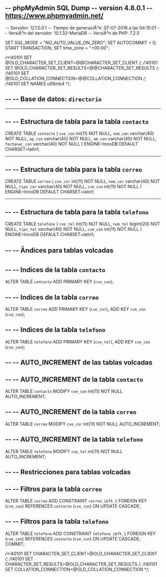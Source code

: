 -- phpMyAdmin SQL Dump
-- version 4.8.0.1
-- https://www.phpmyadmin.net/
--
-- Servidor: 127.0.0.1
-- Tiempo de generaciÃ³n: 07-07-2018 a las 04:15:01
-- VersiÃ³n del servidor: 10.1.32-MariaDB
-- VersiÃ³n de PHP: 7.2.5

SET SQL_MODE = "NO_AUTO_VALUE_ON_ZERO";
SET AUTOCOMMIT = 0;
START TRANSACTION;
SET time_zone = "+00:00";


/*!40101 SET @OLD_CHARACTER_SET_CLIENT=@@CHARACTER_SET_CLIENT */;
/*!40101 SET @OLD_CHARACTER_SET_RESULTS=@@CHARACTER_SET_RESULTS */;
/*!40101 SET @OLD_COLLATION_CONNECTION=@@COLLATION_CONNECTION */;
/*!40101 SET NAMES utf8mb4 */;

--
-- Base de datos: `directorio`
--

-- --------------------------------------------------------

--
-- Estructura de tabla para la tabla `contacto`
--

CREATE TABLE `contacto` (
  `cve_con` int(11) NOT NULL,
  `nom_con` varchar(40) NOT NULL,
  `ap_con` varchar(40) NOT NULL,
  `am_con` varchar(40) NOT NULL,
  `fechanac_con` varchar(40) NOT NULL
) ENGINE=InnoDB DEFAULT CHARSET=latin1;

-- --------------------------------------------------------

--
-- Estructura de tabla para la tabla `correo`
--

CREATE TABLE `correo` (
  `cve_cor` int(11) NOT NULL,
  `nom_cor` varchar(40) NOT NULL,
  `tipo_cor` varchar(40) NOT NULL,
  `cve_con` int(11) NOT NULL
) ENGINE=InnoDB DEFAULT CHARSET=latin1;

-- --------------------------------------------------------

--
-- Estructura de tabla para la tabla `telefono`
--

CREATE TABLE `telefono` (
  `cve_tel` int(11) NOT NULL,
  `num_tel` bigint(20) NOT NULL,
  `tipo_tel` varchar(40) NOT NULL,
  `cve_con` int(11) NOT NULL
) ENGINE=InnoDB DEFAULT CHARSET=latin1;

--
-- Ãndices para tablas volcadas
--

--
-- Indices de la tabla `contacto`
--
ALTER TABLE `contacto`
  ADD PRIMARY KEY (`cve_con`);

--
-- Indices de la tabla `correo`
--
ALTER TABLE `correo`
  ADD PRIMARY KEY (`cve_cor`),
  ADD KEY `cve_con` (`cve_con`);

--
-- Indices de la tabla `telefono`
--
ALTER TABLE `telefono`
  ADD PRIMARY KEY (`cve_tel`),
  ADD KEY `cve_con` (`cve_con`);

--
-- AUTO_INCREMENT de las tablas volcadas
--

--
-- AUTO_INCREMENT de la tabla `contacto`
--
ALTER TABLE `contacto`
  MODIFY `cve_con` int(11) NOT NULL AUTO_INCREMENT;

--
-- AUTO_INCREMENT de la tabla `correo`
--
ALTER TABLE `correo`
  MODIFY `cve_cor` int(11) NOT NULL AUTO_INCREMENT;

--
-- AUTO_INCREMENT de la tabla `telefono`
--
ALTER TABLE `telefono`
  MODIFY `cve_tel` int(11) NOT NULL AUTO_INCREMENT;

--
-- Restricciones para tablas volcadas
--

--
-- Filtros para la tabla `correo`
--
ALTER TABLE `correo`
  ADD CONSTRAINT `correo_ibfk_1` FOREIGN KEY (`cve_con`) REFERENCES `contacto` (`cve_con`) ON UPDATE CASCADE;

--
-- Filtros para la tabla `telefono`
--
ALTER TABLE `telefono`
  ADD CONSTRAINT `telefono_ibfk_1` FOREIGN KEY (`cve_con`) REFERENCES `contacto` (`cve_con`) ON UPDATE CASCADE;
COMMIT;

/*!40101 SET CHARACTER_SET_CLIENT=@OLD_CHARACTER_SET_CLIENT */;
/*!40101 SET CHARACTER_SET_RESULTS=@OLD_CHARACTER_SET_RESULTS */;
/*!40101 SET COLLATION_CONNECTION=@OLD_COLLATION_CONNECTION */;
